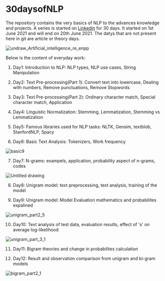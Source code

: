 # 30daysofNLP
The repository contains the very basics of NLP to the advances knowledge and projects. A series is started on [Linkedin](https://www.linkedin.com/in/jyoti-yadav-b8232969/) for 30 days. It started on 1st June 2021 and will end on 20th June 2021. The datys that are not present here in git are article or theory days.

![undraw_Artificial_intelligence_re_enpp](https://user-images.githubusercontent.com/30169240/120820939-9f085880-c572-11eb-8e12-e8dd34cffe5d.png)

Below is the content of everyday work:

1) Day1: Introduction to NLP: NLP types, NLP use cases, String Manipulation
       
2) Day2: Text Pre-processing(Part 1): Convert text into lowercase, Dealing with numbers, Remove punctuations, Remove Stopwords
      
3) Day3: Text Pre-processing(Part 2): Ordinary character match, Special character match, Application

4) Day4: Linguistic Normalization: Stemming, Lemmatization, Stemming vs Lemmatization

5) Day5: Famous libraries used for NLP tasks: NLTK, Gensim, textblob, StanfordNLP, Spacy

6) Day6: Basic Text Analysis: Tokenizers, Work frequency

![basic9](https://user-images.githubusercontent.com/30169240/120928883-29cc8d00-c704-11eb-87e1-f89a8038d2d3.PNG)

7) Day7: N-grams: exampels, application, probability aspect of n-grams, codes

![Untitled drawing](https://user-images.githubusercontent.com/30169240/120988895-98f5c000-c79c-11eb-9a3f-e847e04330b9.png)

8) Day8: Unigram model: text preprocessing, text analysis, training of the model

9) Day9: Unigram model: Model Evaluation mathematics and probabilites expalined

![unigram_part2_5](https://user-images.githubusercontent.com/30169240/121573051-6b31a500-ca42-11eb-8e4a-4e56c830752e.PNG)

10) Day10: Text analysis of test data, evaluation results, effect of 's' on average log-likelihood

![unigram_part_3_1](https://user-images.githubusercontent.com/30169240/121573078-72f14980-ca42-11eb-8cf6-70c28fc1c70b.PNG)

11) Day11: Bigram theories and change in probabilites calculation 

12) Day12: Result and observation comparison from unigram and bi-gram models

![bigram_part2_1](https://user-images.githubusercontent.com/30169240/121784323-06588500-cbd1-11eb-90c6-e4ceae272e5f.PNG)




